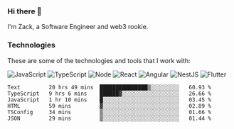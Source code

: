 ### Hi there 👋
I'm Zack, a Software Engineer and web3 rookie.

### Technologies
These are some of the technologies and tools that I work with:

![JavaScript](https://img.shields.io/badge/JavaScript-323330.svg?logo=javascript&logoColor=F7DF1E) 
![TypeScript](https://img.shields.io/badge/TypeScript-007ACC.svg?logo=typescript&logoColor=white) 
![Node](https://img.shields.io/badge/Node.js-43853D.svg?logo=node.js&logoColor=white)
![React](https://img.shields.io/badge/React-20232a.svg?logo=react&logoColor=61DAFB) 
![Angular](https://img.shields.io/badge/Angular-E23237.svg?logo=angularjs&logoColor=white)
![NestJS](https://img.shields.io/badge/NestJS-E0234E?logo=nestjs&logoColor=white)
![Flutter](https://img.shields.io/badge/Flutter-02569B.svg?logo=flutter&logoColor=white)

<!--START_SECTION:waka-->

```text
Text         20 hrs 49 mins  ███████████████▒░░░░░░░░░   60.93 %
TypeScript   9 hrs 6 mins    ██████▓░░░░░░░░░░░░░░░░░░   26.66 %
JavaScript   1 hr 10 mins    █░░░░░░░░░░░░░░░░░░░░░░░░   03.45 %
HTML         59 mins         ▓░░░░░░░░░░░░░░░░░░░░░░░░   02.89 %
TSConfig     34 mins         ▒░░░░░░░░░░░░░░░░░░░░░░░░   01.66 %
JSON         29 mins         ▒░░░░░░░░░░░░░░░░░░░░░░░░   01.44 %
```

<!--END_SECTION:waka-->
